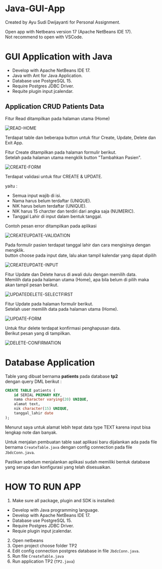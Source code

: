# Java-GUI-App

Created by Ayu Sudi Dwijayanti for Personal Assignment.

Open app with Netbeans version 17 (Apache NetBeans IDE 17).  
Not recommend to open with VSCode.

# GUI Application with Java

- Develop with Apache NetBeans IDE 17. 
- Java with Ant for Java Application.
- Database use PostgreSQL 15. 
- Require Postgres JDBC Driver.
- Requite plugin input jcalendar. 

## Application CRUD Patients Data 

Fitur Read ditampilkan pada halaman utama (Home)  

![READ-HOME](./asset/1-HomeListPatient.png)

Terdapat table dan beberapa button untuk fitur Create, Update, Delete dan Exit App.   

Fitur Create ditampilkan pada halaman formulir berikut.  
Setelah pada halaman utama mengklik button "Tambahkan Pasien".  

![CREATE-FORM](./asset/2-FormCreate.png)

Terdapat validasi untuk fitur CREATE & UPDATE.   

yaitu  : 
- Semua input wajib di isi.
- Nama harus belum terdaftar (UNIQUE).
- NIK harus belum terdaftar (UNIQUE).
- NIK harus 15 charcter dan terdiri dari angka saja (NUMERIC).
- Tanggal Lahir di input dalam bentuk tanggal. 

Contoh pesan error ditampilkan pada aplikasi   

![CREATEUPDATE-VALIDATION](./asset/2-MessageErrorValidasi.png)

Pada formulir pasien terdapat tanggal lahir dan cara mengisinya dengan mengklik.   
button choose pada input date, lalu akan tampil kalendar yang dapat dipilih  

![CREATEUPDATE-INPUT](./asset/2-PluginCalendar.png)

Fitur Update dan Delete harus di awali dulu dengan memilih data.  
Memilih data pada halaman utama (Home), apa bila belum di pilih maka akan tampil pesan berikut.  

![UPDATEDELETE-SELECTFIRST](./asset/3-RequestSelector.png)

Fitur Update pada halaman formulir berikut.   
Setelah user memilih data pada halaman utama (Home).  

![UPDATE-FORM](./asset/3-FormUpdatePatient.png)

Untuk fitur delete terdapat konfirmasi penghapusan data.  
Berikut pesan yang di tampilkan.  

![DELETE-CONFIRMATION](./asset/4-CofirmationDelete.png)

# Database Application 

Table yang dibuat bernama **patients** pada database **tp2**   
dengan query DML berikut : 

```sql
CREATE TABLE patients (
    id SERIAL PRIMARY KEY,
    nama character varying(20) UNIQUE,
    alamat text,
    nik character(15) UNIQUE,
    tanggal_lahir date
);
```

Menurut saya untuk alamat lebih tepat data type TEXT karena input bisa lengkap note dan banyak.

Untuk menjalan pembuatan table saat aplikasi baru dijalankan ada pada file bernama `CreateTable.java` dengan config connection pada file `JbdcConn.java`.

Pastikan sebelum menjalankan aplikasi sudah memiliki bentuk database yang serupa dan konfigurasi yang telah disesuaikan.

# HOW TO RUN APP

1. Make sure all package, plugin and SDK is installed: 
- Develop with Java programming language.
- Develop with Apache NetBeans IDE 17. 
- Database use PostgreSQL 15. 
- Require Postgres JDBC Driver.
- Requie plugin input jcalendar. 
2. Open netbeans 
3. Open project choose folder TP2
4. Edit config connection postgres database in file `JbdcConn.java`.
5. Run file `CreateTable.java` 
6. Run application TP2 (`TP2.java`)

